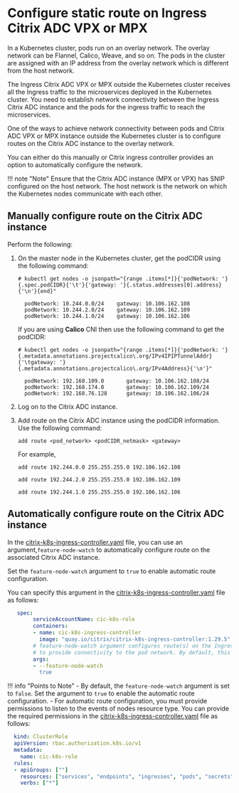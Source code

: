 # Configure static route on Ingress Citrix ADC VPX or MPX

In a Kubernetes cluster, pods run on an overlay network. The overlay network can be Flannel, Calico, Weave, and so on. The pods in the cluster are assigned with an IP address from the overlay network which is different from the host network.

The Ingress Citrix ADC VPX or MPX outside the Kubernetes cluster receives all the Ingress traffic to the microservices deployed in the Kubernetes cluster. You need to establish network connectivity between the Ingress Citrix ADC instance and the pods for the ingress traffic to reach the microservices.

One of the ways to achieve network connectivity between pods and Citrix ADC VPX or MPX instance outside the Kubernetes cluster is to configure routes on the Citrix ADC instance to the overlay network.

You can either do this manually or Citrix ingress controller provides an option to automatically configure the network.

!!! note "Note"
    Ensure that the Citrix ADC instance (MPX or VPX) has SNIP configured on the host network. The host network is the network on which the Kubernetes nodes communicate with each other.

## Manually configure route on the Citrix ADC instance

Perform the following:

1.  On the master node in the Kubernetes cluster, get the podCIDR using the following command:

        # kubectl get nodes -o jsonpath="{range .items[*]}{'podNetwork: '}{.spec.podCIDR}{'\t'}{'gateway: '}{.status.addresses[0].address}{'\n'}{end}"

          podNetwork: 10.244.0.0/24    gateway: 10.106.162.108
          podNetwork: 10.244.2.0/24    gateway: 10.106.162.109
          podNetwork: 10.244.1.0/24    gateway: 10.106.162.106

    If you are using **Calico** CNI then use the following command to get the podCIDR:

        # kubectl get nodes -o jsonpath="{range .items[*]}{'podNetwork: '}{.metadata.annotations.projectcalico\.org/IPv4IPIPTunnelAddr}{'\tgateway: '}{.metadata.annotations.projectcalico\.org/IPv4Address}{'\n'}"

          podNetwork: 192.168.109.0       gateway: 10.106.162.108/24
          podNetwork: 192.168.174.0       gateway: 10.106.162.109/24
          podNetwork: 192.168.76.128      gateway: 10.106.162.106/24

1.  Log on to the Citrix ADC instance.

1.  Add route on the Citrix ADC instance using the podCIDR information. Use the following command:

        add route <pod_network> <podCIDR_netmask> <gateway>

    For example,

        add route 192.244.0.0 255.255.255.0 192.106.162.108

        add route 192.244.2.0 255.255.255.0 192.106.162.109

        add route 192.244.1.0 255.255.255.0 192.106.162.106

## Automatically configure route on the Citrix ADC instance

In the [citrix-k8s-ingress-controller.yaml](https://github.com/citrix/citrix-k8s-ingress-controller/blob/master/deployment/baremetal/citrix-k8s-ingress-controller.yaml) file, you can use an argument,`feature-node-watch` to automatically configure route on the associated Citrix ADC instance.

Set the `feature-node-watch` argument to `true` to enable automatic route configuration.

You can specify this argument in the [citrix-k8s-ingress-controller.yaml](https://github.com/citrix/citrix-k8s-ingress-controller/blob/master/deployment/baremetal/citrix-k8s-ingress-controller.yaml) file as follows:

```yml
   spec:
        serviceAccountName: cic-k8s-role
        containers:
        - name: cic-k8s-ingress-controller
          image: "quay.io/citrix/citrix-k8s-ingress-controller:1.29.5"
        # feature-node-watch argument configures route(s) on the Ingress Citrix ADC
        # to provide connectivity to the pod network. By default, this feature is disabled.
        args:
        - --feature-node-watch
          true
```

!!! info "Points to Note"
    - By default, the `feature-node-watch` argument is set to `false`. Set the argument to `true` to enable the automatic route configuration.
    - For automatic route configuration, you must provide permissions to listen to the events of nodes resource type. You can provide the required permissions in the [citrix-k8s-ingress-controller.yaml](https://github.com/citrix/citrix-k8s-ingress-controller/blob/master/deployment/baremetal/citrix-k8s-ingress-controller.yaml) file as follows:

```yml
  kind: ClusterRole
  apiVersion: rbac.authorization.k8s.io/v1
  metadata:
    name: cic-k8s-role
  rules:
  - apiGroups: [""]
    resources: ["services", "endpoints", "ingresses", "pods", "secrets", "nodes"]
    verbs: ["*"]
```